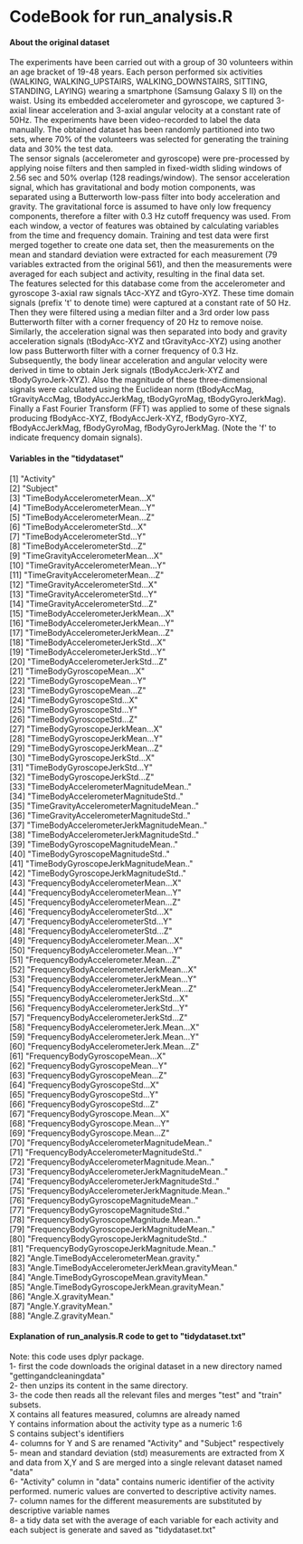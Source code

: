 
# CodeBook for run_analysis.R  

#### About the original dataset  
The experiments have been carried out with a group of 30 volunteers within an age bracket of 19-48 years. Each person performed six activities (WALKING, WALKING_UPSTAIRS, WALKING_DOWNSTAIRS, SITTING, STANDING, LAYING) wearing a smartphone (Samsung Galaxy S II) on the waist. Using its embedded accelerometer and gyroscope, we captured 3-axial linear acceleration and 3-axial angular velocity at a constant rate of 50Hz. The experiments have been video-recorded to label the data manually. The obtained dataset has been randomly partitioned into two sets, where 70% of the volunteers was selected for generating the training data and 30% the test data.  
The sensor signals (accelerometer and gyroscope) were pre-processed by applying noise filters and then sampled in fixed-width sliding windows of 2.56 sec and 50% overlap (128 readings/window). The sensor acceleration signal, which has gravitational and body motion components, was separated using a Butterworth low-pass filter into body acceleration and gravity. The gravitational force is assumed to have only low frequency components, therefore a filter with 0.3 Hz cutoff frequency was used. From each window, a vector of features was obtained by calculating variables from the time and frequency domain. Training and test data were first merged together to create one data set, then the measurements on the mean and standard deviation were extracted for each measurement (79 variables extracted from the original 561), and then the measurements were averaged for each subject and activity, resulting in the final data set.  
The features selected for this database come from the accelerometer and gyroscope 3-axial raw signals tAcc-XYZ and tGyro-XYZ. These time domain signals (prefix 't' to denote time) were captured at a constant rate of 50 Hz. Then they were filtered using a median filter and a 3rd order low pass Butterworth filter with a corner frequency of 20 Hz to remove noise. Similarly, the acceleration signal was then separated into body and gravity acceleration signals (tBodyAcc-XYZ and tGravityAcc-XYZ) using another low pass Butterworth filter with a corner frequency of 0.3 Hz.  
Subsequently, the body linear acceleration and angular velocity were derived in time to obtain Jerk signals (tBodyAccJerk-XYZ and tBodyGyroJerk-XYZ). Also the magnitude of these three-dimensional signals were calculated using the Euclidean norm (tBodyAccMag, tGravityAccMag, tBodyAccJerkMag, tBodyGyroMag, tBodyGyroJerkMag). Finally a Fast Fourier Transform (FFT) was applied to some of these signals producing fBodyAcc-XYZ, fBodyAccJerk-XYZ, fBodyGyro-XYZ, fBodyAccJerkMag, fBodyGyroMag, fBodyGyroJerkMag. (Note the 'f' to indicate frequency domain signals).  


#### Variables in the "tidydataset"  
 [1] "Activity"                                         
 [2] "Subject"                                         
 [3] "TimeBodyAccelerometerMean...X"                   
 [4] "TimeBodyAccelerometerMean...Y"                   
 [5] "TimeBodyAccelerometerMean...Z"                   
 [6] "TimeBodyAccelerometerStd...X"                    
 [7] "TimeBodyAccelerometerStd...Y"                    
 [8] "TimeBodyAccelerometerStd...Z"                    
 [9] "TimeGravityAccelerometerMean...X"                
[10] "TimeGravityAccelerometerMean...Y"                
[11] "TimeGravityAccelerometerMean...Z"                
[12] "TimeGravityAccelerometerStd...X"                 
[13] "TimeGravityAccelerometerStd...Y"                 
[14] "TimeGravityAccelerometerStd...Z"                 
[15] "TimeBodyAccelerometerJerkMean...X"               
[16] "TimeBodyAccelerometerJerkMean...Y"               
[17] "TimeBodyAccelerometerJerkMean...Z"               
[18] "TimeBodyAccelerometerJerkStd...X"                
[19] "TimeBodyAccelerometerJerkStd...Y"                
[20] "TimeBodyAccelerometerJerkStd...Z"                
[21] "TimeBodyGyroscopeMean...X"                       
[22] "TimeBodyGyroscopeMean...Y"                       
[23] "TimeBodyGyroscopeMean...Z"                       
[24] "TimeBodyGyroscopeStd...X"                        
[25] "TimeBodyGyroscopeStd...Y"                        
[26] "TimeBodyGyroscopeStd...Z"                        
[27] "TimeBodyGyroscopeJerkMean...X"                   
[28] "TimeBodyGyroscopeJerkMean...Y"                   
[29] "TimeBodyGyroscopeJerkMean...Z"                   
[30] "TimeBodyGyroscopeJerkStd...X"                    
[31] "TimeBodyGyroscopeJerkStd...Y"                    
[32] "TimeBodyGyroscopeJerkStd...Z"                    
[33] "TimeBodyAccelerometerMagnitudeMean.."            
[34] "TimeBodyAccelerometerMagnitudeStd.."             
[35] "TimeGravityAccelerometerMagnitudeMean.."         
[36] "TimeGravityAccelerometerMagnitudeStd.."          
[37] "TimeBodyAccelerometerJerkMagnitudeMean.."        
[38] "TimeBodyAccelerometerJerkMagnitudeStd.."         
[39] "TimeBodyGyroscopeMagnitudeMean.."                
[40] "TimeBodyGyroscopeMagnitudeStd.."                 
[41] "TimeBodyGyroscopeJerkMagnitudeMean.."            
[42] "TimeBodyGyroscopeJerkMagnitudeStd.."             
[43] "FrequencyBodyAccelerometerMean...X"              
[44] "FrequencyBodyAccelerometerMean...Y"              
[45] "FrequencyBodyAccelerometerMean...Z"              
[46] "FrequencyBodyAccelerometerStd...X"               
[47] "FrequencyBodyAccelerometerStd...Y"               
[48] "FrequencyBodyAccelerometerStd...Z"               
[49] "FrequencyBodyAccelerometer.Mean...X"             
[50] "FrequencyBodyAccelerometer.Mean...Y"             
[51] "FrequencyBodyAccelerometer.Mean...Z"             
[52] "FrequencyBodyAccelerometerJerkMean...X"          
[53] "FrequencyBodyAccelerometerJerkMean...Y"          
[54] "FrequencyBodyAccelerometerJerkMean...Z"          
[55] "FrequencyBodyAccelerometerJerkStd...X"           
[56] "FrequencyBodyAccelerometerJerkStd...Y"           
[57] "FrequencyBodyAccelerometerJerkStd...Z"           
[58] "FrequencyBodyAccelerometerJerk.Mean...X"         
[59] "FrequencyBodyAccelerometerJerk.Mean...Y"         
[60] "FrequencyBodyAccelerometerJerk.Mean...Z"         
[61] "FrequencyBodyGyroscopeMean...X"                  
[62] "FrequencyBodyGyroscopeMean...Y"                  
[63] "FrequencyBodyGyroscopeMean...Z"                  
[64] "FrequencyBodyGyroscopeStd...X"                   
[65] "FrequencyBodyGyroscopeStd...Y"                   
[66] "FrequencyBodyGyroscopeStd...Z"                   
[67] "FrequencyBodyGyroscope.Mean...X"                 
[68] "FrequencyBodyGyroscope.Mean...Y"                 
[69] "FrequencyBodyGyroscope.Mean...Z"                 
[70] "FrequencyBodyAccelerometerMagnitudeMean.."       
[71] "FrequencyBodyAccelerometerMagnitudeStd.."        
[72] "FrequencyBodyAccelerometerMagnitude.Mean.."      
[73] "FrequencyBodyAccelerometerJerkMagnitudeMean.."   
[74] "FrequencyBodyAccelerometerJerkMagnitudeStd.."    
[75] "FrequencyBodyAccelerometerJerkMagnitude.Mean.."  
[76] "FrequencyBodyGyroscopeMagnitudeMean.."           
[77] "FrequencyBodyGyroscopeMagnitudeStd.."            
[78] "FrequencyBodyGyroscopeMagnitude.Mean.."          
[79] "FrequencyBodyGyroscopeJerkMagnitudeMean.."       
[80] "FrequencyBodyGyroscopeJerkMagnitudeStd.."        
[81] "FrequencyBodyGyroscopeJerkMagnitude.Mean.."      
[82] "Angle.TimeBodyAccelerometerMean.gravity."        
[83] "Angle.TimeBodyAccelerometerJerkMean.gravityMean."  
[84] "Angle.TimeBodyGyroscopeMean.gravityMean."        
[85] "Angle.TimeBodyGyroscopeJerkMean.gravityMean."    
[86] "Angle.X.gravityMean."                            
[87] "Angle.Y.gravityMean."                            
[88] "Angle.Z.gravityMean."   

#### Explanation of run_analysis.R code to get to "tidydataset.txt"  
Note: this code uses dplyr package.  
1- first the code downloads the original dataset in a new directory named "gettingandcleaningdata"  
2- then unzips its content in the same directory.  
3- the code then reads all the relevant files and merges "test" and "train" subsets.  
    X contains all features measured, columns are already named  
    Y contains information about the activity type as a numeric 1:6  
    S contains subject's identifiers  
4- columns for Y and S are renamed "Activity" and "Subject" respectively  
5- mean and standard deviation (std) measurements are extracted from X and data from X,Y and S are merged into a single relevant dataset named "data"  
6- "Activity" column in "data" contains numeric identifier of the activity performed. numeric values are converted to descriptive activity names.  
7- column names for the different measurements are substituted by descriptive variable names  
8- a tidy data set with the average of each variable for each activity and each subject is generate and saved as "tidydataset.txt"  
              